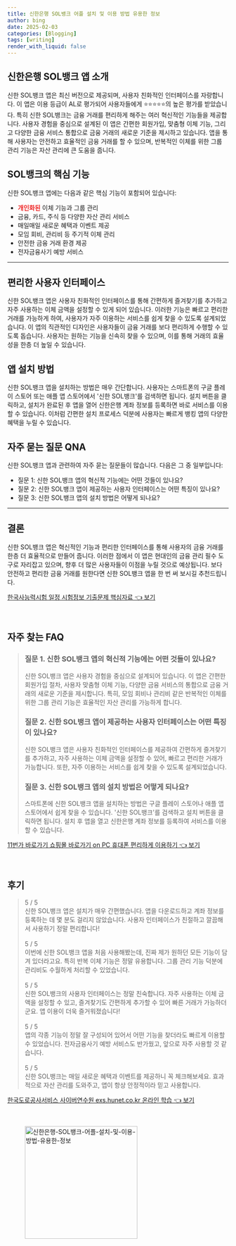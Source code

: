 ```yaml
---
title: 신한은행 SOL뱅크 어플 설치 및 이용 방법 유용한 정보
author: bing
date: 2025-02-03
categories: [Blogging]
tags: [writing]
render_with_liquid: false
---
```



<h2 id='신한은행_SOL뱅크_앱_소개'>신한은행 SOL뱅크 앱 소개</h2>

<p>신한 SOL뱅크 앱은 최신 버전으로 제공되며, 사용자 친화적인 인터페이스를 자랑합니다. 이 앱은 이용 등급이 AL로 평가되어 사용자들에게 ⭐⭐⭐⭐⭐의 높은 평가를 받았습니다. 특히 신한 SOL뱅크는 금융 거래를 편리하게 해주는 여러 혁신적인 기능들을 제공합니다. 사용자 경험을 중심으로 설계된 이 앱은 간편한 회원가입, 맞춤형 이체 기능, 그리고 다양한 금융 서비스 통합으로 금융 거래의 새로운 기준을 제시하고 있습니다. 앱을 통해 사용자는 안전하고 효율적인 금융 거래를 할 수 있으며, 반복적인 이체를 위한 그룹 관리 기능은 자산 관리에 큰 도움을 줍니다.</p>

<h2 id='솔뱅크의_핵심_기능'>SOL뱅크의 핵심 기능</h2>

<p>신한 SOL뱅크 앱에는 다음과 같은 핵심 기능이 포함되어 있습니다:</p>

<ul>
    <li><b><span style="color: #ee2323;">개인화된</span></b> 이체 기능과 그룹 관리</li>
    <li>금융, 카드, 주식 등 다양한 자산 관리 서비스</li>
    <li>매일매일 새로운 혜택과 이벤트 제공</li>
    <li>모임 회비, 관리비 등 주기적 이체 관리</li>
    <li>안전한 금융 거래 환경 제공</li>
    <li>전자금융사기 예방 서비스</li>
</ul>

<hr />

<h2 id='편리한_사용자_인터페이스'>편리한 사용자 인터페이스</h2>

<p>신한 SOL뱅크 앱은 사용자 친화적인 인터페이스를 통해 간편하게 즐겨찾기를 추가하고 자주 사용하는 이체 금액을 설정할 수 있게 되어 있습니다. 이러한 기능은 빠르고 편리한 거래를 가능하게 하여, 사용자가 자주 이용하는 서비스를 쉽게 찾을 수 있도록 설계되었습니다. 이 앱의 직관적인 디자인은 사용자들이 금융 거래를 보다 편리하게 수행할 수 있도록 돕습니다. 사용자는 원하는 기능을 신속히 찾을 수 있으며, 이를 통해 거래의 효율성을 한층 더 높일 수 있습니다.</p>

<h2 id='앱_설치_방법'>앱 설치 방법</h2>

<p>신한 SOL뱅크 앱을 설치하는 방법은 매우 간단합니다. 사용자는 스마트폰의 구글 플레이 스토어 또는 애플 앱 스토어에서 '신한 SOL뱅크'를 검색하면 됩니다. 설치 버튼을 클릭하고, 설치가 완료된 후 앱을 열어 신한은행 계좌 정보를 등록하면 바로 서비스를 이용할 수 있습니다. 이처럼 간편한 설치 프로세스 덕분에 사용자는 빠르게 뱅킹 앱의 다양한 혜택을 누릴 수 있습니다.</p>

<h2 id='자주_묻는_질문_QNA'>자주 묻는 질문 QNA</h2>

<p>신한 SOL뱅크 앱과 관련하여 자주 묻는 질문들이 많습니다. 다음은 그 중 일부입니다:</p>

<ul>
    <li>질문 1: 신한 SOL뱅크 앱의 혁신적 기능에는 어떤 것들이 있나요?</li>
    <li>질문 2: 신한 SOL뱅크 앱이 제공하는 사용자 인터페이스는 어떤 특징이 있나요?</li>
    <li>질문 3: 신한 SOL뱅크 앱의 설치 방법은 어떻게 되나요?</li>
</ul>

<hr />

<h2 id='결론'>결론</h2>

<p>신한 SOL뱅크 앱은 혁신적인 기능과 편리한 인터페이스를 통해 사용자의 금융 거래를 한층 더 효율적으로 만들어 줍니다. 이러한 점에서 이 앱은 현대인의 금융 관리 필수 도구로 자리잡고 있으며, 향후 더 많은 사용자들이 이점을 누릴 것으로 예상됩니다. 보다 안전하고 편리한 금융 거래를 원한다면 신한 SOL뱅크 앱을 한 번 써 보시길 추천드립니다.</p>


<p><a class="click-button" title="한국사능력시험 일정 시험정보 기출문제 핵심자료" href="https://yellowplanner.github.io/posts/%ED%95%9C%EA%B5%AD%EC%82%AC%EB%8A%A5%EB%A0%A5%EC%8B%9C%ED%97%98-%EC%9D%BC%EC%A0%95-%EC%8B%9C%ED%97%98%EC%A0%95%EB%B3%B4-%EA%B8%B0%EC%B6%9C%EB%AC%B8%EC%A0%9C-%ED%95%B5%EC%8B%AC%EC%9E%90%EB%A3%8C/" rel="dofollow">한국사능력시험 일정 시험정보 기출문제 핵심자료 👈 보기</a></p><br>
<h2 id='자주_찾는_FAQ'>자주 찾는 FAQ</h2>
<div itemscope="" itemtype="https://schema.org/FAQPage"> 
<blockquote> 
<div itemscope="" itemprop="mainEntity" itemtype="https://schema.org/Question"> 
<h3 itemprop="name">질문 1. 신한 SOL뱅크 앱의 혁신적 기능에는 어떤 것들이 있나요?</h3> 
<div itemscope="" itemprop="acceptedAnswer" itemtype="https://schema.org/Answer"> 
<span itemprop="text"> 
<p>신한 SOL뱅크 앱은 사용자 경험을 중심으로 설계되어 있습니다. 이 앱은 간편한 회원가입 절차, 사용자 맞춤형 이체 기능, 다양한 금융 서비스의 통합으로 금융 거래의 새로운 기준을 제시합니다. 특히, 모임 회비나 관리비 같은 반복적인 이체를 위한 그룹 관리 기능은 효율적인 자산 관리를 가능하게 합니다.</p> 
</span> 
</div> 
</div> 

<div itemscope="" itemprop="mainEntity" itemtype="https://schema.org/Question"> 
<h3 itemprop="name">질문 2. 신한 SOL뱅크 앱이 제공하는 사용자 인터페이스는 어떤 특징이 있나요?</h3> 
<div itemscope="" itemprop="acceptedAnswer" itemtype="https://schema.org/Answer"> 
<span itemprop="text"> 
<p>신한 SOL뱅크 앱은 사용자 친화적인 인터페이스를 제공하여 간편하게 즐겨찾기를 추가하고, 자주 사용하는 이체 금액을 설정할 수 있어, 빠르고 편리한 거래가 가능합니다. 또한, 자주 이용하는 서비스를 쉽게 찾을 수 있도록 설계되었습니다.</p> 
</span> 
</div> 
</div> 

<div itemscope="" itemprop="mainEntity" itemtype="https://schema.org/Question"> 
<h3 itemprop="name">질문 3. 신한 SOL뱅크 앱의 설치 방법은 어떻게 되나요?</h3> 
<div itemscope="" itemprop="acceptedAnswer" itemtype="https://schema.org/Answer"> 
<span itemprop="text"> 
<p>스마트폰에 신한 SOL뱅크 앱을 설치하는 방법은 구글 플레이 스토어나 애플 앱 스토어에서 쉽게 찾을 수 있습니다. '신한 SOL뱅크'를 검색하고 설치 버튼을 클릭하면 됩니다. 설치 후 앱을 열고 신한은행 계좌 정보를 등록하여 서비스를 이용할 수 있습니다.</p> 
</span> 
</div> 
</div> 

</blockquote> 
</div>
<p><a class="click-button" title="11번가 바로가기 쇼핑몰 바로가기 on PC 휴대폰 편리하게 이용하기" href="https://yellowplanner.github.io/posts/11%EB%B2%88%EA%B0%80-%EB%B0%94%EB%A1%9C%EA%B0%80%EA%B8%B0-%EC%87%BC%ED%95%91%EB%AA%B0-%EB%B0%94%EB%A1%9C%EA%B0%80%EA%B8%B0-on-PC-%ED%9C%B4%EB%8C%80%ED%8F%B0-%ED%8E%B8%EB%A6%AC%ED%95%98%EA%B2%8C-%EC%9D%B4%EC%9A%A9%ED%95%98%EA%B8%B0/" rel="dofollow">11번가 바로가기 쇼핑몰 바로가기 on PC 휴대폰 편리하게 이용하기 👈 보기</a></p><br>
<h2 id='후기'>후기</h2>
<div itemscope itemtype="https://schema.org/Product">
  <blockquote>
  <div itemprop="review" itemscope itemtype="https://schema.org/Review">
      <div itemprop="reviewRating" itemscope itemtype="https://schema.org/Rating"> <span itemprop="ratingValue">5</span> / <span itemprop="bestRating">5</span> </div>
      <span itemprop="reviewBody">신한 SOL뱅크 앱은 설치가 매우 간편했습니다. 앱을 다운로드하고 계좌 정보를 등록하는 데 몇 분도 걸리지 않았습니다. 사용자 인터페이스가 친절하고 깔끔해서 사용하기 정말 편리합니다!</span>
  </div>
  <br>
  <div itemprop="review" itemscope itemtype="https://schema.org/Review">
      <div itemprop="reviewRating" itemscope itemtype="https://schema.org/Rating"> <span itemprop="ratingValue">5</span> / <span itemprop="bestRating">5</span> </div>
      <span itemprop="reviewBody">이번에 신한 SOL뱅크 앱을 처음 사용해봤는데, 진짜 제가 원하던 모든 기능이 담겨 있더라고요. 특히 반복 이체 기능은 정말 유용합니다. 그룹 관리 기능 덕분에 관리비도 수월하게 처리할 수 있었습니다.</span>
  </div>
  <br>
  <div itemprop="review" itemscope itemtype="https://schema.org/Review">
      <div itemprop="reviewRating" itemscope itemtype="https://schema.org/Rating"> <span itemprop="ratingValue">5</span> / <span itemprop="bestRating">5</span> </div>
      <span itemprop="reviewBody">신한 SOL뱅크의 사용자 인터페이스는 정말 친숙합니다. 자주 사용하는 이체 금액을 설정할 수 있고, 즐겨찾기도 간편하게 추가할 수 있어 빠른 거래가 가능하더군요. 앱 이용이 더욱 즐거워졌습니다!</span>
  </div>
  <br>
  <div itemprop="review" itemscope itemtype="https://schema.org/Review">
      <div itemprop="reviewRating" itemscope itemtype="https://schema.org/Rating"> <span itemprop="ratingValue">5</span> / <span itemprop="bestRating">5</span> </div>
      <span itemprop="reviewBody">앱의 각종 기능이 정말 잘 구성되어 있어서 어떤 기능을 찾더라도 빠르게 이용할 수 있었습니다. 전자금융사기 예방 서비스도 반가웠고, 앞으로 자주 사용할 것 같습니다.</span>
  </div>
  <br>
  <div itemprop="review" itemscope itemtype="https://schema.org/Review">
      <div itemprop="reviewRating" itemscope itemtype="https://schema.org/Rating"> <span itemprop="ratingValue">5</span> / <span itemprop="bestRating">5</span> </div>
      <span itemprop="reviewBody">신한 SOL뱅크는 매일 새로운 혜택과 이벤트를 제공하니 꼭 체크해보세요. 효과적으로 자산 관리를 도와주고, 앱이 항상 안정적이라 믿고 사용합니다.</span>
  </div>
  </blockquote>
</div>
<p><a class="click-button" title="한국도로공사서비스 사이버연수원 exs.hunet.co.kr 온라인 학습" href="https://yellowplanner.github.io/posts/%ED%95%9C%EA%B5%AD%EB%8F%84%EB%A1%9C%EA%B3%B5%EC%82%AC%EC%84%9C%EB%B9%84%EC%8A%A4-%EC%82%AC%EC%9D%B4%EB%B2%84%EC%97%B0%EC%88%98%EC%9B%90-exs.hunet.co.kr-%EC%98%A8%EB%9D%BC%EC%9D%B8-%ED%95%99%EC%8A%B5/" rel="dofollow">한국도로공사서비스 사이버연수원 exs.hunet.co.kr 온라인 학습 👈 보기</a></p><br>
<figure class="image"><img src="https://yellowplanner.github.io/assets/img/thumbnail/신한은행-SOL뱅크-어플-설치-및-이용-방법-유용한-정보.webp" alt="신한은행-SOL뱅크-어플-설치-및-이용-방법-유용한-정보" width="256" height="256"></figure>